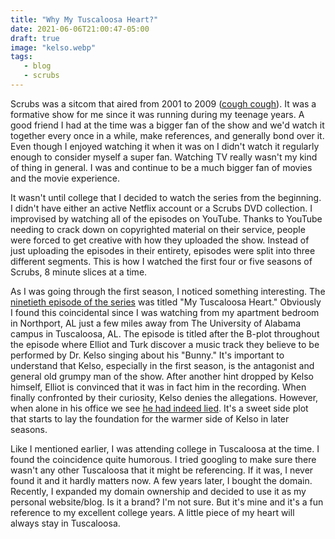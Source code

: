 ```yaml
---
title: "Why My Tuscaloosa Heart?"
date: 2021-06-06T21:00:47-05:00
draft: true
image: "kelso.webp"
tags:
   - blog
   - scrubs
---
```


Scrubs was a sitcom that aired from 2001 to 2009 ([cough cough](https://www.rottentomatoes.com/tv/scrubs/s09)). It was a formative show for me since it was running during my teenage years. A good friend I had at the time was a bigger fan of the show and we'd watch it together every once in a while, make references, and generally bond over it. Even though I enjoyed watching it when it was on I didn't watch it regularly enough to consider myself a super fan. Watching TV really wasn't my kind of thing in general. I was and continue to be a much bigger fan of movies and the movie experience.

It wasn't until college that I decided to watch the series from the beginning. I didn't have either an active Netflix account or a Scrubs DVD collection. I improvised by watching all of the episodes on YouTube. Thanks to YouTube needing to crack down on copyrighted material on their service, people were forced to get creative with how they uploaded the show. Instead of just uploading the episodes in their entirety, episodes were split into three different segments. This is how I watched the first four or five seasons of Scrubs, 8 minute slices at a time.

As I was going through the first season, I noticed something interesting. The [ninetieth episode of the series](https://trakt.tv/shows/scrubs/seasons/1/episodes/18) was titled "My Tuscaloosa Heart." Obviously I found this coincidental since I was watching from my apartment bedroom in Northport, AL just a few miles away from The University of Alabama campus in Tuscaloosa, AL. The episode is titled after the B-plot throughout the episode where Elliot and Turk discover a music track they believe to be performed by Dr. Kelso singing about his "Bunny." It's important to understand that Kelso, especially in the first season, is the antagonist and general old grumpy man of the show. After another hint dropped by Kelso himself, Elliot is convinced that it was in fact him in the recording. When finally confronted by their curiosity, Kelso denies the allegations. However, when alone in his office we see [he had indeed lied](https://www.youtube.com/watch?v=kZsFxk_aoc0). It's a sweet side plot that starts to lay the foundation for the warmer side of Kelso in later seasons.

Like I mentioned earlier, I was attending college in Tuscaloosa at the time. I found the coincidence quite humorous. I tried googling to make sure there wasn't any other Tuscaloosa that it might be referencing. If it was, I never found it and it hardly matters now. A few years later, I bought the domain. Recently, I expanded my domain ownership and decided to use it as my personal website/blog. Is it a brand? I'm not sure. But it's mine and it's a fun reference to my excellent college years. A little piece of my heart will always stay in Tuscaloosa.